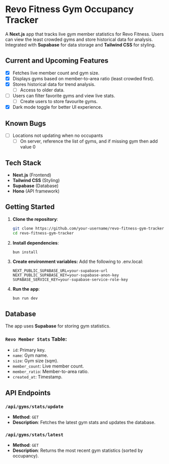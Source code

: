 # Revo Fitness Gym Occupancy Tracker

A **Next.js** app that tracks live gym member statistics for Revo Fitness. Users can view the least crowded gyms and store historical data for analysis. Integrated with **Supabase** for data storage and **Tailwind CSS** for styling.

## Current and Upcoming Features

- [x] Fetches live member count and gym size.
- [x] Displays gyms based on member-to-area ratio (least crowded first).
- [x] Stores historical data for trend analysis.
  - [ ] Access to older data.
- [ ] Users can filter favorite gyms and view live stats.
  - [ ] Create users to store favourite gyms.
- [x] Dark mode toggle for better UI experience.

## Known Bugs

- [ ] Locations not updating when no occupants
  - [ ] On server, reference the list of gyms, and if missing gym then add value 0

## Tech Stack

- **Next.js** (Frontend)
- **Tailwind CSS** (Styling)
- **Supabase** (Database)
- **Hono** (API framework)

## Getting Started

1. **Clone the repository**:
   ```bash
   git clone https://github.com/your-username/revo-fitness-gym-tracker.git
   cd revo-fitness-gym-tracker
   ```
2. **Install dependencies**:
   ```bash
   bun install
   ```
3. **Create environment variables:** Add the following to .env.local:
   ```
   NEXT_PUBLIC_SUPABASE_URL=your-supabase-url
   NEXT_PUBLIC_SUPABASE_KEY=your-supabase-anon-key
   SUPABASE_SERVICE_KEY=your-supabase-service-role-key
   ```
4. **Run the app**:
   ```
   bun run dev
   ```

## Database

The app uses **Supabase** for storing gym statistics.

### `Revo Member Stats` Table:

- `id`: Primary key.
- `name`: Gym name.
- `size`: Gym size (sqm).
- `member_count`: Live member count.
- `member_ratio`: Member-to-area ratio.
- `created_at`: Timestamp.

## API Endpoints

### `/api/gyms/stats/update`

- **Method**: `GET`
- **Description**: Fetches the latest gym stats and updates the database.

### `/api/gyms/stats/latest`

- **Method**: `GET`
- **Description**: Returns the most recent gym statistics (sorted by occupancy).
